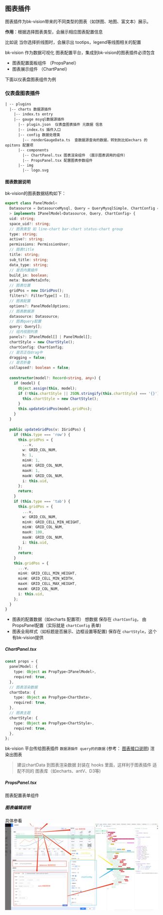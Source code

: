 ## 图表插件
图表插件为bk-vision带来的不同类型的图表（如饼图、地图、富文本）展示。

**作用**：根据选择图表类型，会展示相应图表配置信息

比如说 当你选择折线图时，会展示出 tootips，legend等线图相关的配置

bk-vision 作为数据可视化 图表配置平台，集成到bk-vision的图表插件必须包含
+ 图表配置面板组件 （PropsPanel）
+ 图表展示组件 （ChartPanel）

下面以仪表盘图表组件为例

### 仪表盘图表插件

```
| -- plugins
  |-- charts 数据源插件
    |-- index.ts entry
    |-- gauge msyql数据源插件
      |-- plugin.json  仪表盘图表插件 元数据 信息
      |-- index.ts 插件入口
      |-- config 数据处理类
        |-- renderGaugeData.ts  查数据源查询的数据，转到到比如echars 的opitons 配置项
      |-- components 
        |-- ChartPanel.tsx 图表渲染组件 （展示图表调用的组件）
        |-- PropsPanel.tsx 配置图表参数组件
      |-- img
        |-- logo.svg          
```
#### 图表数据说明

bk-vision的图表数据结构如下：

```typescript
export class PanelModel<
  Datasource = DatasourceMysql, Query = QueryMysqlSimple, ChartConfig = ChartConfigForm
  > implements IPanelModel<Datasource, Query, ChartConfig> {
  uid: string;
  space_uid?: string;
  // 图表类型 如 line-chart bar-chart status-chart group
  type: string;
  active?: string;
  permissions: PermissionUser;
  // 图表title
  title: string;
  sub_title: string;
  data_type: string;
  // 是否内置插件
  build_in: boolean;
  meta: BaseMetaInfo;
  // 图表位置
  gridPos = new IGridPos();
  filters?: FilterType[] = [];
  // 图表配置
  options?: PanelModelOptions;
  // 图表数据源
  datasource: Datasource;
  // 图表query配置
  query: Query[];
  // 组内视图列表
  panels?: IPanelModel[] | PanelModel[];
  chartStyle = new ChartStyle();
  chartConfig: ChartConfig;
  // 是否正在drag中
  dragging = false;
  // 是否折叠
  collapsed?: boolean = false;

  constructor(model?: Record<string, any>) {
    if (model) {
      Object.assign(this, model);
      if (!this.chartStyle || JSON.stringify(this.chartStyle) === '{}') {
        this.chartStyle = new ChartStyle();
      }
      this.updateGridPos(model.gridPos);
    }
  }

  public updateGridPos(v: IGridPos) {
    if (this.type === 'row') {
      this.gridPos = {
        ...v,
        w: GRID_COL_NUM,
        h: 1,
        minH: 1,
        minW: GRID_COL_NUM,
        maxH: 1,
        maxW: GRID_COL_NUM,
        i: this.uid,
      };
      return;
    }
    if (this.type === 'tab') {
      this.gridPos = {
        ...v,
        w: GRID_COL_NUM,
        minH: GRID_CELL_MIN_HEIGHT,
        minW: GRID_COL_NUM,
        maxH: 100,
        maxW: GRID_COL_NUM,
        i: this.uid,
      };
      return;
    }
    this.gridPos = {
      ...v,
      minH: GRID_CELL_MIN_HEIGHT,
      minW: GRID_CELL_MIN_WIDTH,
      maxH: GRID_CELL_MAX_HEIGHT,
      maxW: GRID_COL_NUM,
      i: this.uid,
    };
  }
}

```

+ 图表的配置数据（如echarts 配置项） 想数据 保存在  `chartConfig`，
由 PropsPanel配置（实际就是 `chartConfig` 表单)
+ 图表全局样式（如标题是否展示、边框设置等配置) 保存在 `chartStyle`，这个有bk-vision提供

##### ChartPanel.tsx

```typescript
const props = {
  panelModel: {
    type: Object as PropType<IPanelModel>,
    required: true,
  },
  // 图表渲染数据
  chartData: {
    type: Object as PropType<ChartData>,
    required: true,
  },
  // 图表主题
  chartStyle: {
    type: Object as PropType<ChartStyle>,
    required: true,
  },
};
```
bk-vision 平台传给图表插件 `数据源插件 query的的数据` (参考：  [图表接口说明](../api/Charts))
渲染出图表
> 建议chartData 到图表渲染数据  封装在 hooks 里面，这样利于图表插件 适配不同的 图表库（如echarts、antV、D3等)


##### PropsPanel.tsx
图表配置表单组件

##### 图表编辑说明
具体参看
![chart_plugin_info](./images/chart_plugin_info.png)
